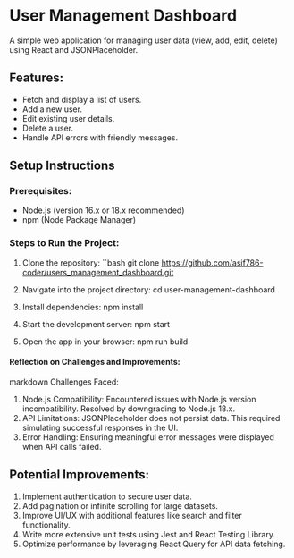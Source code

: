 # User Management Dashboard

A simple web application for managing user data (view, add, edit, delete) using React and JSONPlaceholder.

## Features:
- Fetch and display a list of users.
- Add a new user.
- Edit existing user details.
- Delete a user.
- Handle API errors with friendly messages.


## Setup Instructions

### Prerequisites:
- Node.js (version 16.x or 18.x recommended)
- npm (Node Package Manager)

### Steps to Run the Project:
1. Clone the repository:
   ``bash
   git clone <https://github.com/asif786-coder/users_management_dashboard.git>

2. Navigate into the project directory:
   cd user-management-dashboard
3. Install dependencies:
   npm install
4. Start the development server:
   npm start
5. Open the app in your browser:
   npm run build


#### **Reflection on Challenges and Improvements:**
markdown
Challenges Faced:
1. Node.js Compatibility: Encountered issues with Node.js version incompatibility. Resolved by downgrading to Node.js 18.x.
2. API Limitations: JSONPlaceholder does not persist data. This required simulating successful responses in the UI.
3. Error Handling: Ensuring meaningful error messages were displayed when API calls failed.

## Potential Improvements:
1. Implement authentication to secure user data.
2. Add pagination or infinite scrolling for large datasets.
3. Improve UI/UX with additional features like search and filter functionality.
4. Write more extensive unit tests using Jest and React Testing Library.
5. Optimize performance by leveraging React Query for API data fetching.
   

   



   




